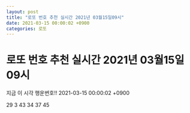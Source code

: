 ```yaml
---
layout: post
title: "로또 번호 추천 실시간 2021년 03월15일09시"
date: 2021-03-15 00:00:02 +0900
categories: 로또
---
```


# 로또 번호 추천 실시간 2021년 03월15일09시

지금 이 시각 행운번호!! 2021-03-15 00:00:02 +0900

 29  3  43  34  37  45 

